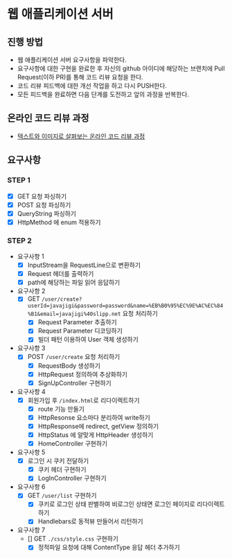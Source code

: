 # 웹 애플리케이션 서버
## 진행 방법
* 웹 애플리케이션 서버 요구사항을 파악한다.
* 요구사항에 대한 구현을 완료한 후 자신의 github 아이디에 해당하는 브랜치에 Pull Request(이하 PR)를 통해 코드 리뷰 요청을 한다.
* 코드 리뷰 피드백에 대한 개선 작업을 하고 다시 PUSH한다.
* 모든 피드백을 완료하면 다음 단계를 도전하고 앞의 과정을 반복한다.

## 온라인 코드 리뷰 과정
* [텍스트와 이미지로 살펴보는 온라인 코드 리뷰 과정](https://github.com/next-step/nextstep-docs/tree/master/codereview)

## 요구사항
### STEP 1
- [X] GET 요청 파싱하기
- [X] POST 요청 파싱하기
- [X] QueryString 파싱하기
- [X] HttpMethod 에 enum 적용하기
### STEP 2
- 요구사항 1
  - [X] InputStream을 RequestLine으로 변환하기
  - [X] Request 헤더를 출력하기
  - [X] path에 해당하는 파일 읽어 응답하기
- 요구사항 2
  - [X] GET `/user/create?userId=javajigi&password=password&name=%EB%B0%95%EC%9E%AC%EC%84%B1&email=javajigi%40slipp.net` 요청 처리하기
    - [X] Request Parameter 추출하기
    - [X] Request Parameter 디코딩하기
    - [X] 빌더 패턴 이용하여 User 객체 생성하기
- 요구사항 3
  - [X] POST `/user/create` 요청 처리하기
    - [X] RequestBody 생성하기
    - [X] HttpRequest 정의하여 추상화하기
    - [X] SignUpController 구현하기
- 요구사항 4
  - [X] 회원가입 후 `/index.html`로 리다이렉트하기
    - [X] route 기능 만들기
    - [X] HttpResonse 요소마다 분리하여 write하기
    - [X] HttpResponse에 redirect, getView 정의하기
    - [X] HttpStatus 에 알맞게 HttpHeader 생성하기
    - [X] HomeController 구현하기
- 요구사항 5
  - [X] 로그인 시 쿠키 전달하기
    - [X] 쿠키 헤더 구현하기
    - [X] LogInController 구현하기
- 요구사항 6
  - [X] GET `/user/list` 구현하기
    - [X] 쿠키로 로그인 상태 판별하여 비로그인 상태면 로그인 페이지로 리다이렉트하기
    - [X] Handlebars로 동적뷰 만들어서 리턴하기
- 요구사항 7
  - [] GET `./css/style.css` 구현하기
    - [X] 정적파일 요청에 대해 ContentType 응답 헤더 추가하기